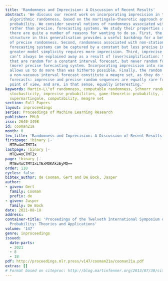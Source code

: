 ```yaml
---
title: 'Randomness and Imprecision: A Discussion of Recent Results'
abstract: 'We discuss our recent work on incorporating imprecision in the field of
  algorithmic randomness, based on the martingale-theoretic approach of game-theoretic
  probability. We consider several notions of randomness associated with interval,
  rather than precise, forecasting systems. We study their properties and argue that
  there are quite a number of reasons for wanting to do so. First, the richer mathematical
  structure in this generalisation provides a useful backdrop for a better understanding
  of precise randomness. Second, randomness associated with non-stationary precise
  forecasting systems can be captured by a constant but less precise interval forecast:
  greater model simplicity requires more imprecision. Third, imprecise randomness
  can’t always be explained away as a result of (over)simplification: there are sequences
  that are random for a constant interval forecast, but never random for any computable
  (more) precise forecasting system. Incorporating imprecision into randomness therefore
  allows us to do more than was hitherto possible. Finally, the random sequences for
  a non-vacuous interval forecast constitute a meagre set, as they do for precise
  forecasts: imprecise and precise random sequences are equally rare from a topological
  point of view, and are, in that sense, equally interesting.'
keywords: Martin-L\"of randomness, computable randomness, Schnorr randomness, computable
  stochasticity, imprecise probabilities, game-theoretic probability, interval forecast,
  supermartingale, computability, meagre set
section: Full Papers
layout: inproceedings
series: Proceedings of Machine Learning Research
publisher: PMLR
issn: 2640-3498
id: cooman21a
month: 0
tex_title: 'Randomness and Imprecision: A Discussion of Recent Results'
firstpage: !binary |-
  MTEw4oCTMTIx
lastpage: !binary |-
  MTEw4oCTMTIx
page: !binary |-
  MTEw4oCTMTIxLTExMOKAkzEyMQ==
order: 110
cycles: false
bibtex_author: de Cooman, Gert and De Bock, Jasper
author:
- given: Gert
  family: Cooman
  prefix: de
- given: Jasper
  family: De Bock
date: 2021-08-18
address:
container-title: 'Proceedings of the Twelveth International Symposium on Imprecise
  Probability: Theories and Applications'
volume: '147'
genre: inproceedings
issued:
  date-parts:
  - 2021
  - 8
  - 18
pdf: http://proceedings.mlr.press/v147/cooman21a/cooman21a.pdf
extras: []
# Format based on citeproc: http://blog.martinfenner.org/2013/07/30/citeproc-yaml-for-bibliographies/
---
```

